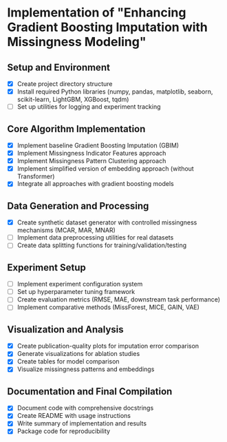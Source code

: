 # Implementation of "Enhancing Gradient Boosting Imputation with Missingness Modeling"

## Setup and Environment
- [x] Create project directory structure
- [x] Install required Python libraries (numpy, pandas, matplotlib, seaborn, scikit-learn, LightGBM, XGBoost, tqdm)
- [ ] Set up utilities for logging and experiment tracking

## Core Algorithm Implementation
- [x] Implement baseline Gradient Boosting Imputation (GBIM)
- [x] Implement Missingness Indicator Features approach
- [x] Implement Missingness Pattern Clustering approach
- [x] Implement simplified version of embedding approach (without Transformer)
- [x] Integrate all approaches with gradient boosting models

## Data Generation and Processing
- [x] Create synthetic dataset generator with controlled missingness mechanisms (MCAR, MAR, MNAR)
- [ ] Implement data preprocessing utilities for real datasets
- [ ] Create data splitting functions for training/validation/testing

## Experiment Setup
- [ ] Implement experiment configuration system
- [ ] Set up hyperparameter tuning framework
- [ ] Create evaluation metrics (RMSE, MAE, downstream task performance)
- [ ] Implement comparative methods (MissForest, MICE, GAIN, VAE)

## Visualization and Analysis
- [x] Create publication-quality plots for imputation error comparison
- [x] Generate visualizations for ablation studies
- [x] Create tables for model comparison
- [x] Visualize missingness patterns and embeddings

## Documentation and Final Compilation
- [x] Document code with comprehensive docstrings
- [x] Create README with usage instructions
- [x] Write summary of implementation and results
- [x] Package code for reproducibility
